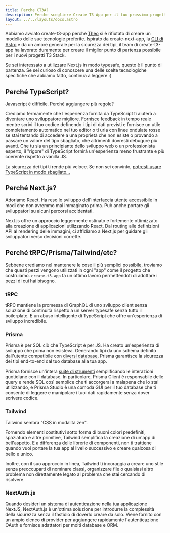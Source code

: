 ```yaml
---
title: Perche CT3A?
description: Perche scegliere Create T3 App per il tuo prossimo progetto.
layout: ../../layouts/docs.astro
---
```


Abbiamo avviato create-t3-app perché [Theo](https://twitter.com/t3dotgg) si è rifiutato di creare un modello delle sue tecnologie preferite. Ispirato da create-next-app, la [CLI di Astro](https://astro.build) e da un amore generale per la sicurezza dei tipi, il team di create-t3-app ha lavorato duramente per creare il miglior punto di partenza possibile per i nuovi progetti T3 Stack.

Se sei interessato a utilizzare Next.js in modo typesafe, questo è il punto di partenza. Se sei curioso di conoscere una delle scelte tecnologiche specifiche che abbiamo fatto, continua a leggere :)

## Perché TypeScript?

Javascript è difficile. Perché aggiungere più regole?

Crediamo fermamente che l'esperienza fornita da TypeScript ti aiuterà a diventare uno sviluppatore migliore. Fornisce feedback in tempo reale mentre scrivi il tuo codice definendo i tipi di dati previsti e fornisce un utile completamento automatico nel tuo editor o ti urla con linee ondulate rosse se stai tentando di accedere a una proprietà che non esiste o provando a passare un valore del tipo sbagliato, che altrimenti dovresti debugure più avanti. Che tu sia un principiante dello sviluppo web o un professionista esperto, il "rigore" di TypeScript fornirà un'esperienza meno frustrante e più coerente rispetto a vanilla JS.

La sicurezza dei tipi ti rende più veloce. Se non sei convinto, [potresti usare TypeScript in modo sbagliato...](https://www.youtube.com/watch?v=RmGHnYUqQ4k)

## Perché Next.js?

Adoriamo React. Ha reso lo sviluppo dell'interfaccia utente accessibile in modi che non avremmo mai immaginato prima. Può anche portare gli sviluppatori su alcuni percorsi accidentati.

Next.js offre un approccio leggermente ostinato e fortemente ottimizzato alla creazione di applicazioni utilizzando React. Dal routing alle definizioni API al rendering delle immagini, ci affidiamo a Next.js per guidare gli sviluppatori verso decisioni corrette.

## Perché tRPC/Prisma/Tailwind/etc?

Sebbene crediamo nel mantenere le cose il più semplici possibile, troviamo che questi pezzi vengono utilizzati in ogni "app" come il progetto che costruiamo. `create-t3-app` fa un ottimo lavoro permettendoti di adottare i pezzi di cui hai bisogno.

### tRPC

tRPC mantiene la promessa di GraphQL di uno sviluppo client senza soluzione di continuità rispetto a un server typesafe senza tutto il boilerplate. È un abuso intelligente di TypeScript che offre un'esperienza di sviluppo incredibile.

### Prisma

Prisma è per SQL ciò che TypeScript è per JS. Ha creato un'esperienza di sviluppo che prima non esisteva. Generando tipi da uno schema definito dall'utente compatibile con [diversi database](https://www.prisma.io/docs/concepts/database-connectors), Prisma garantisce la sicurezza dei tipi end-to-end dal tuo database alla tua app.

Prisma fornisce un'intera [suite di strumenti](https://www.prisma.io/docs/concepts/overview/should-you-use-prisma#-you-want-a-tool-that-olisticically-covers-your-database-workflows) semplificando le interazioni quotidiane con il database. In particolare, Prisma Client è responsabile delle query e rende SQL così semplice che ti accorgerai a malapena che lo stai utilizzando, e Prisma Studio è una comoda GUI per il tuo database che ti consente di leggere e manipolare i tuoi dati rapidamente senza dover scrivere codice.

### Tailwind

Tailwind sembra "CSS in modalità zen".

Fornendo elementi costitutivi sotto forma di buoni colori predefiniti, spaziatura e altre primitive, Tailwind semplifica la creazione di un'app di bell'aspetto. E a differenza delle librerie di componenti, non ti trattiene quando vuoi portare la tua app al livello successivo e creare qualcosa di bello e unico.

Inoltre, con il suo approccio in linea, Tailwind ti incoraggia a creare uno stile senza preoccuparti di nominare classi, organizzare file o qualsiasi altro problema non direttamente legato al problema che stai cercando di risolvere.

### NextAuth.js

Quando desideri un sistema di autenticazione nella tua applicazione NextJS, NextAuth.js è un'ottima soluzione per introdurre la complessità della sicurezza senza il fastidio di doverlo creare da solo. Viene fornito con un ampio elenco di provider per aggiungere rapidamente l'autenticazione OAuth e fornisce adattatori per molti database e ORM.